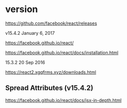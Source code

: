 # version  


https://github.com/facebook/react/releases





v15.4.2  January 6, 2017

https://facebook.github.io/react/

https://facebook.github.io/react/docs/installation.html


15.3.2  20 Sep 2016 

https://react2.xgqfrms.xyz/downloads.html



## Spread Attributes  (v15.4.2)  


https://facebook.github.io/react/docs/jsx-in-depth.html  













